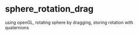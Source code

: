 # sphere_rotation_drag
using openGL, 
rotating sphere by dragging, 
storing rotation with quaternions
